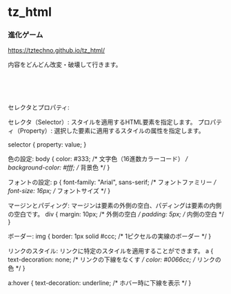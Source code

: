 # tz_html

### 進化ゲーム

https://tztechno.github.io/tz_html/

内容をどんどん改変・破壊して行きます。

<br/>
<br/>
<br/>


セレクタとプロパティ:

セレクタ（Selector）: スタイルを適用するHTML要素を指定します。
プロパティ（Property）: 選択した要素に適用するスタイルの属性を指定します。

selector {
    property: value;
}

色の設定:
body {
    color: #333;       /* 文字色（16進数カラーコード） */
    background-color: #fff;  /* 背景色 */
}

フォントの設定:
p {
    font-family: "Arial", sans-serif;  /* フォントファミリー */
    font-size: 16px;                   /* フォントサイズ */
}

マージンとパディング:
マージンは要素の外側の空白、パディングは要素の内側の空白です。
div {
    margin: 10px;   /* 外側の空白 */
    padding: 5px;   /* 内側の空白 */
}

ボーダー:
img {
    border: 1px solid #ccc;   /* 1ピクセルの実線のボーダー */
}

リンクのスタイル:
リンクに特定のスタイルを適用することができます。
a {
    text-decoration: none;   /* リンクの下線をなくす */
    color: #0066cc;           /* リンクの色 */
}

a:hover {
    text-decoration: underline;   /* ホバー時に下線を表示 */
}
